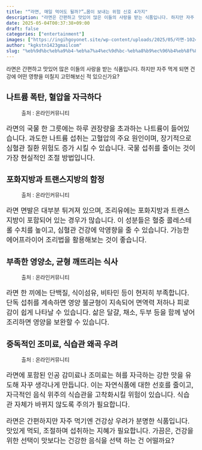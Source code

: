 ```yaml
---
title: "“라면, 매일 먹어도 될까?”…몸이 보내는 위험 신호 4가지"
description: "라면은 간편하고 맛있어 많은 이들의 사랑을 받는 식품입니다. 하지만 자주 먹게 되면 건강에 어떤 영향을 미칠지 고민해보신 적 있으신가요?"
date: 2025-05-04T00:37:38+09:00
draft: false
categories: ["entertainment"]
images: ["https://ingihgoyonet.site/wp-content/uploads/2025/05/라면-1024x768.jpg", "https://ingihgoyonet.site/wp-content/uploads/2025/05/컵라면-1024x683.jpg", "https://ingihgoyonet.site/wp-content/uploads/2025/05/혈압-1024x683.jpg", "https://ingihgoyonet.site/wp-content/uploads/2025/05/조미료-914x1024.jpg"]
author: "kgkstn1423gmailcom"
slug: "%eb%9d%bc%eb%a9%b4-%eb%a7%a4%ec%9d%bc-%eb%a8%b9%ec%96%b4%eb%8f%84-%eb%90%a0%ea%b9%8c%eb%aa%b8%ec%9d%b4-%eb%b3%b4%eb%82%b4%eb%8a%94-%ec%9c%84%ed%97%98-%ec%8b%a0%ed%98%b8-4"
---
```


<p>라면은 간편하고 맛있어 많은 이들의 사랑을 받는 식품입니다. 하지만 자주 먹게 되면 건강에 어떤 영향을 미칠지 고민해보신 적 있으신가요?</p> <h2 >나트륨 폭탄, 혈압을 자극하다</h2> <figure ><img src="https://ingihgoyonet.site/wp-content/uploads/2025/05/라면-1024x768.jpg" alt="" style="aspect-ratio:16/9;object-fit:cover"/><figcaption >출처 : 온라인커뮤니티</figcaption></figure> <p style="font-size:18px">라면의 국물 한 그릇에는 하루 권장량을 초과하는 나트륨이 들어있습니다. 과도한 나트륨 섭취는 고혈압의 주요 원인이며, 장기적으로 심혈관 질환 위험도 증가 시킬 수 있습니다. 국물 섭취를 줄이는 것이 가장 현실적인 조절 방법입니다.</p> <h2 >포화지방과 트랜스지방의 함정</h2> <figure ><img src="https://ingihgoyonet.site/wp-content/uploads/2025/05/컵라면-1024x683.jpg" alt="" style="aspect-ratio:16/9;object-fit:cover"/><figcaption >출처 : 온라인커뮤니티</figcaption></figure> <p style="font-size:18px">라면 면발은 대부분 튀겨져 있으며, 조리유에는 포화지방과 트랜스지방이 포함되어 있는 경우가 많습니다. 이 성분들은 혈중 콜레스테롤 수치를 높이고, 심혈관 건강에 악영향을 줄 수 있습니다. 가능한 에어프라이어 조리법을 활용해보는 것이 좋습니다.</p> <h2 >부족한 영양소, 균형 깨뜨리는 식사</h2> <figure ><img src="https://ingihgoyonet.site/wp-content/uploads/2025/05/혈압-1024x683.jpg" alt="" style="aspect-ratio:16/9;object-fit:cover"/><figcaption >출처 : 온라인커뮤니티</figcaption></figure> <p style="font-size:18px">라면 한 끼에는 단백질, 식이섬유, 비타민 등이 현저히 부족합니다. 단독 섭취를 계속하면 영양 불균형이 지속되어 면역력 저하나 피로감이 쉽게 나타날 수 있습니다. 삶은 달걀, 채소, 두부 등을 함께 넣어 조리하면 영양을 보완할 수 있습니다.</p> <h2 >중독적인 조미료, 식습관 왜곡 우려</h2> <figure ><img src="https://ingihgoyonet.site/wp-content/uploads/2025/05/조미료-914x1024.jpg" alt="" style="aspect-ratio:16/9;object-fit:cover"/><figcaption >출처 : 온라인커뮤니티</figcaption></figure> <p style="font-size:18px">라면에 포함된 인공 감미료나 조미료는 혀를 자극하는 강한 맛을 유도해 자꾸 생각나게 만듭니다. 이는 자연식품에 대한 선호를 줄이고, 자극적인 음식 위주의 식습관을 고착화시킬 위험이 있습니다. 식습관 자체가 바뀌지 않도록 주의가 필요합니다.</p> <p style="font-size:18px">라면은 간편하지만 자주 먹기엔 건강상 우려가 분명한 식품입니다. 맛있게 먹되, 조절하며 섭취하는 지혜가 필요합니다. 가끔은, 건강을 위한 선택이 맛보다는 건강한 음식을 선택 하는 건 어떨까요?</p>